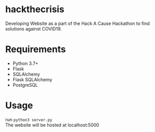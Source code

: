 # hackthecrisis
Developing Website as a part of the Hack A Cause Hackathon to find solutions against COVID19.

# Requirements
* Python 3.7+
* Flask 
* SQLAlchemy
* Flask SQLAlchemy
* PostgreSQL

# Usage
run ```python3 server.py```  
The website will be hosted at localhost:5000
